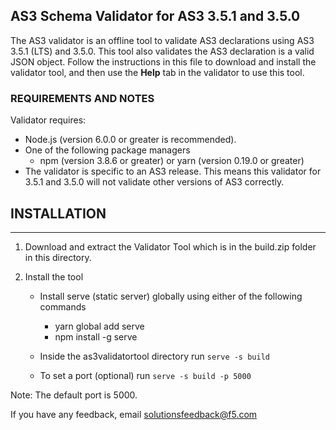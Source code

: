 ## AS3 Schema Validator for AS3 3.5.1 and 3.5.0

The AS3 validator is an offline tool to validate AS3 declarations using AS3 3.5.1 (LTS) and 3.5.0. This tool also validates the AS3 declaration is a valid JSON object.  Follow the instructions in this file to download and install the validator tool, and then use the **Help** tab in the validator to use this tool.

### REQUIREMENTS AND NOTES

Validator requires:

- Node.js (version 6.0.0 or greater is recommended).
- One of the following package managers 
  - npm (version 3.8.6 or greater) or yarn (version 0.19.0 or greater)
- The validator is specific to an AS3 release. This means this validator for 3.5.1 and 3.5.0 will not validate other versions of AS3 correctly.

## INSTALLATION
------------

1. Download and extract the Validator Tool which is in the build.zip folder in this directory.  

2. Install the tool 

    - Install serve (static server) globally using either of the following commands
        - yarn global add serve
        - npm install -g serve

    - Inside the as3validatortool directory run  ```serve -s build```

    - To set a port (optional) run ```serve -s build -p 5000```

  Note: The default port is 5000.



If you have any feedback, email solutionsfeedback@f5.com